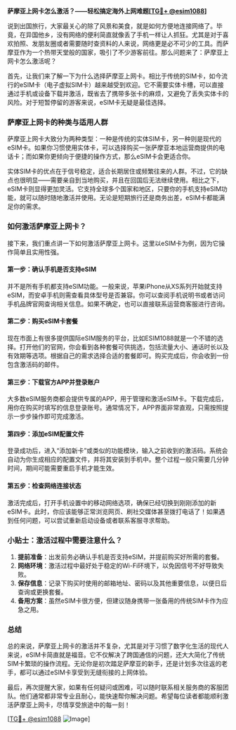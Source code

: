 **萨摩亚上网卡怎么激活？——轻松搞定海外上网难题[[TG💪+ @esim1088](https://t.me/s/esim1088)]**

说到出国旅行，大家最关心的除了风景和美食，就是如何方便地连接网络了。毕竟，在异国他乡，没有网络的便利简直就像丢了手机一样让人抓狂。尤其是对于喜欢拍照、发朋友圈或者需要随时查资料的人来说，网络更是必不可少的工具。而萨摩亚作为一个热带天堂般的国家，吸引了不少游客前往。那么问题来了：萨摩亚上网卡怎么激活呢？

首先，让我们来了解一下为什么选择萨摩亚上网卡。相比于传统的SIM卡，如今流行的eSIM卡（电子虚拟SIM卡）越来越受到欢迎。它不需要实体卡槽，可以直接通过手机或设备下载并激活，既省去了携带多张卡的麻烦，又避免了丢失实体卡的风险。对于短暂停留的游客来说，eSIM卡无疑是最佳选择。

### 萨摩亚上网卡的种类与适用人群

萨摩亚上网卡大致分为两种类型：一种是传统的实体SIM卡，另一种则是现代的eSIM卡。如果你习惯使用实体卡，可以选择购买一张萨摩亚本地运营商提供的电话卡；而如果你更倾向于便捷的操作方式，那么eSIM卡会更适合你。

实体SIM卡的优点在于信号稳定，适合长期居住或频繁往来的人群。不过，它的缺点也很明显——需要亲自到当地购买，并且在回国后无法继续使用。相比之下，eSIM卡则显得更加灵活。它支持全球多个国家和地区，只要你的手机支持eSIM功能，就可以随时随地激活并使用。无论是短期旅行还是商务出差，eSIM卡都能满足你的需求。

### 如何激活萨摩亚上网卡？

接下来，我们重点讲一下如何激活萨摩亚上网卡。这里以eSIM卡为例，因为它操作简单且实用性强。

#### 第一步：确认手机是否支持eSIM

并不是所有手机都支持eSIM功能。一般来说，苹果iPhone从XS系列开始就支持eSIM，而安卓手机则需查看具体型号是否兼容。你可以查阅手机说明书或者访问手机品牌官网查询相关信息。如果不确定，也可以直接联系运营商客服进行咨询。

#### 第二步：购买eSIM卡套餐

现在市面上有很多提供国际eSIM服务的平台，比如ESIM1088就是一个不错的选择。打开他们的官网，你会看到各种套餐可供挑选，包括流量大小、通话时长以及有效期等选项。根据自己的需求选择合适的套餐即可。购买完成后，你会收到一份包含激活码的邮件。

#### 第三步：下载官方APP并登录账户

大多数eSIM服务商都会提供专属的APP，用于管理和激活eSIM卡。下载完成后，用你在购买时填写的信息登录账号。通常情况下，APP界面非常直观，只需按照提示一步步操作即可完成激活。

#### 第四步：添加eSIM配置文件

登录成功后，进入“添加新卡”或类似的功能模块，输入之前收到的激活码。系统会自动为你生成相应的配置文件，并将其安装到手机中。整个过程一般只需要几分钟时间，期间可能需要重启手机才能生效。

#### 第五步：检查网络连接状态

激活完成后，打开手机设置中的移动网络选项，确保已经切换到刚刚添加的新eSIM卡。此时，你应该能够正常浏览网页、刷社交媒体甚至拨打电话了！如果遇到任何问题，可以尝试重新启动设备或者联系客服寻求帮助。

### 小贴士：激活过程中需要注意什么？

1. **提前准备**：出发前务必确认手机是否支持eSIM，并提前购买好所需的套餐。
2. **网络环境**：激活过程中最好处于稳定的Wi-Fi环境下，以免因信号不好导致失败。
3. **保存信息**：记录下购买时使用的邮箱地址、密码以及其他重要信息，以便日后查询或更换套餐。
4. **备用方案**：虽然eSIM卡很方便，但建议随身携带一张备用的传统SIM卡作为应急之用。

### 总结

总的来说，萨摩亚上网卡的激活并不复杂，尤其是对于习惯了数字化生活的现代人来说，eSIM卡简直就是福音。它不仅解决了跨国通信的问题，还大大简化了传统SIM卡繁琐的操作流程。无论你是初次踏足萨摩亚的新手，还是计划多次往返的老手，都可以通过eSIM卡享受到无缝衔接的上网体验。

最后，再次提醒大家，如果有任何疑问或困难，可以随时联系相关服务商的客服团队。他们通常都非常专业且耐心，能快速帮你解决问题。希望每位读者都能顺利激活萨摩亚上网卡，尽情享受旅途中的每一刻！

[[TG💪+ @esim1088](https://t.me/s/esim1088) ![Image](https://i.postimg.cc/4NQfJmqS/Snipaste-2025-05-13-00-14-12.png)]